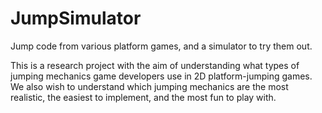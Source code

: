 JumpSimulator
=============

Jump code from various platform games, and a simulator to try them out.

This is a research project with the aim of understanding what types
of jumping mechanics game developers use in 2D platform-jumping games.
We also wish to understand which jumping mechanics are the most
realistic, the easiest to implement, and the most fun to play with.
